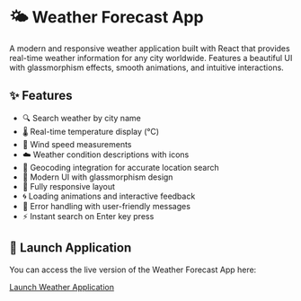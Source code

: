 # 🌤️ Weather Forecast App

A modern and responsive weather application built with React that provides real-time weather information for any city worldwide. Features a beautiful UI with glassmorphism effects, smooth animations, and intuitive interactions.

## ✨ Features

- 🔍 Search weather by city name
- 🌡️ Real-time temperature display (°C)
- 💨 Wind speed measurements
- ☁️ Weather condition descriptions with icons
- 📍 Geocoding integration for accurate location search
- 🎨 Modern UI with glassmorphism design
- 📱 Fully responsive layout
- 🌀 Loading animations and interactive feedback
- 🚨 Error handling with user-friendly messages
- ⚡ Instant search on Enter key press

## 🚀 Launch Application

You can access the live version of the Weather Forecast App here:

[Launch Weather Application](https://weatherapplicationbysuyash.netlify.app/)

